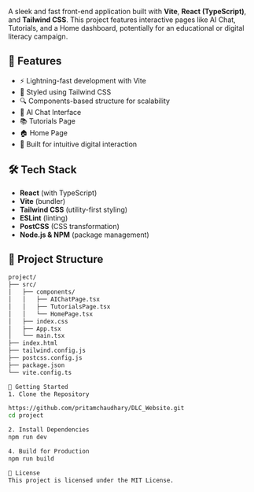 

A sleek and fast front-end application built with **Vite**, **React (TypeScript)**, and **Tailwind CSS**. This project features interactive pages like AI Chat, Tutorials, and a Home dashboard, potentially for an educational or digital literacy campaign.

## 🌟 Features

- ⚡ Lightning-fast development with Vite
- 🎨 Styled using Tailwind CSS
- 🔍 Components-based structure for scalability
- 🤖 AI Chat Interface
- 📚 Tutorials Page
- 🏠 Home Page
- 💬 Built for intuitive digital interaction

## 🛠️ Tech Stack

- **React** (with TypeScript)
- **Vite** (bundler)
- **Tailwind CSS** (utility-first styling)
- **ESLint** (linting)
- **PostCSS** (CSS transformation)
- **Node.js & NPM** (package management)

## 📂 Project Structure

```bash
project/
├── src/
│   ├── components/
│   │   ├── AIChatPage.tsx
│   │   ├── TutorialsPage.tsx
│   │   └── HomePage.tsx
│   ├── index.css
│   ├── App.tsx
│   └── main.tsx
├── index.html
├── tailwind.config.js
├── postcss.config.js
├── package.json
└── vite.config.ts

🚀 Getting Started
1. Clone the Repository

https://github.com/pritamchaudhary/DLC_Website.git
cd project

2. Install Dependencies
npm run dev

4. Build for Production
npm run build

📄 License
This project is licensed under the MIT License.

